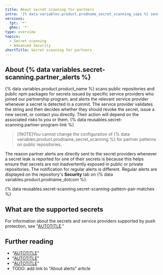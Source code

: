 ```yaml
---
title: About secret scanning for partners
intro: '{% data variables.product.prodname_secret_scanning_caps %} sends alerts directly to partners when any of the partner's secrets are found in repositories on {% data variables.product.prodname_dotcom %}. This allows partners to promptly take action to secure their systems.'
versions:
  fpt: '*'
  ghec: '*'
type: overview
topics:
  - Secret scanning
  - Advanced Security
shortTitle: Secret scanning for partners
---
```


## About {% data variables.secret-scanning.partner_alerts %}

{% data variables.product.product_name %} scans public repositories and public npm packages for secrets issued by specific service providers who joined our partnership program, and alerts the relevant service provider whenever a secret is detected in a commit. The service provider validates the string and then decides whether they should revoke the secret, issue a new secret, or contact you directly. Their action will depend on the associated risks to you or them. {% data reusables.secret-scanning.partner-program-link %}

> [!NOTE]You cannot change the configuration of {% data variables.product.prodname_secret_scanning %} for partner patterns on public repositories.

The reason partner alerts are directly sent to the secret providers whenever a secret leak is reported for one of their secrets is because this helps ensure that secrets are not inadvertently exposed in public or private repositories. The notification for regular alerts is different. Regular alerts are displayed on the repository's **Security** tab on {% data variables.product.prodname_dotcom %}.

{% data reusables.secret-scanning.secret-scanning-pattern-pair-matches %}

## What are the supported secrets

For information about the secrets and service providers supported by push protection, see "[AUTOTITLE](/code-security/secret-scanning/introduction/supported-secret-scanning-patterns#supported-secrets)."

## Further reading

* "[AUTOTITLE](/code-security/secret-scanning/introduction/about-secret-scanning)"
* "[AUTOTITLE](/code-security/secret-scanning/introduction/supported-secret-scanning-patterns)"
* "[AUTOTITLE](/code-security/secret-scanning/working-with-secret-scanning-and-push-protection)"
* TODO: add link to "About alerts" article
